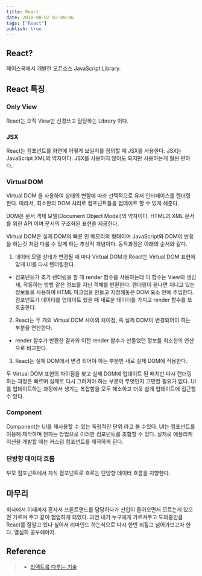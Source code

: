 ```yaml
---
title: React
date: 2018-08-02 02:49:46
tags: ["React"]
publish: true
---
```


## React?

페이스북에서 개발한 오픈소스 JavaScript Library.

## React 특징

### Only View

React는 오직 View만 신경쓰고 담당하는 Library 이다.

### JSX

React는 컴포넌트를 화면에 어떻게 보일지를 정의할 때 JSX를 사용한다. JSX는 JavaScript XML의 약자이다.
JSX를 사용하지 않아도 되지만 사용하는게 훨씬 편하다.

### Virtual DOM

Virtual DOM 을 사용하여 상태의 변함에 따라 선택적으로 유저 인터페이스를 렌더링 한다. 따라서, 최소한의 DOM 처리로 컴포넌트들을 업데이트 할 수 있게 해준다.

DOM은 문서 객체 모델(Document Object Model)의 약자이다. HTML과 XML 문서를 위한 API 이며 문서의 구조화된 표현을 제공한다.

Virtual DOM은 실제 DOM의 빠른 인 메모리의 형태이며 JavaScript와 DOM이 반응을 하는것 처럼 다룰 수 있게 하는 추상적 개념이다. 동작과정은 아래의 순서와 같다.

1. 데이터 모델 상태가 변경될 때 마다 Virtual DOM과 React는 Virtual DOM 표현에 맞게 UI를 다시 렌더링한다.

- 컴포넌트가 초기 렌더링을 할 때 render 함수를 사용하는데 이 함수는 View의 생김새, 작동하는 방법 같은 정보를 지닌 객체를 반환한다.
  렌더링이 끝나면 지니고 있는 정보들을 사용하여 HTML 마크업을 만들고 지정해놓은 DOM 요소 안에 주입한다.
  컴포넌트가 데이터를 업데이트 했을 때 새로운 데이터를 가지고 render 함수를 또 호출한다.

2. React는 두 개의 Virtual DOM 사이의 차이점, 즉 실제 DOM이 변경되어야 하는 부분을 연산한다.

- render 함수가 반환한 결과와 이전 render 함수가 만들었던 정보를 최소한의 연산으로 비교한다.

3. React는 실제 DOM에서 변경 되어야 하는 부분만 새로 실제 DOM에 적용한다.

두 Virtual DOM 표현의 차이점을 찾고 실제 DOM에 업데이트 된 패치만 다시 랜더링하는 과정은 빠르며 실제로 다시 그려져야 하는 부분이 무엇인지 고민할 필요가 없다. UI를 업데이트하는 과정에서 생기는 복잡함을 모두 해소하고 더욱 쉽게 업데이트에 접근할 수 있다.

### Component

Component는 UI를 재사용할 수 있는 독립적인 단위 라고 볼 수있다.
UI는 컴포넌트를 이용해 제작하며 원하는 방법으로 이러한 컴포넌트를 조합할 수 있다. 실제로 애플리케이션을 개발할 때는 커스텀 컴포넌트를 제작하게 된다.

### 단방향 데이터 흐름

부모 컴포넌트에서 자식 컴포넌트로 흐르는 단방향 데이터 흐름을 지향한다.

## 마무리

회사에서 이때까지 혼자서 프론트앤드를 담당하다가 신입이 들어오면서 모르는게 있으면 가르쳐 주고 같이 협업하게 되었다. 과연 내가 누구에게 가르쳐주고 도와줄만큼 React를 잘알고 있나 싶어서 리마인드 하는식으로 다시 한번 되짚고 넘어가보고자 한다.
열심히 공부해야지.

## Reference

> - [리액트를 다루는 기술](http://www.kyobobook.co.kr/product/detailViewKor.laf?ejkGb=KOR&mallGb=KOR&barcode=9791160505238&orderClick=LAG&Kc=)
